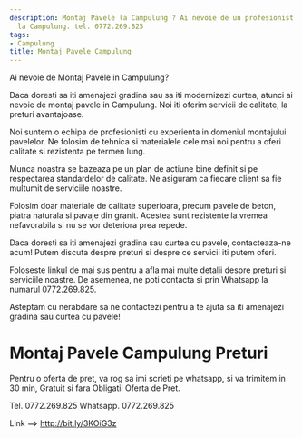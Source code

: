 ```yaml
---
description: Montaj Pavele la Campulung ? Ai nevoie de un profesionist in Montaj Pavele
  la Campulung. tel. 0772.269.825
tags:
- Campulung
title: Montaj Pavele Campulung
---
```



Ai nevoie de Montaj Pavele in Campulung? 

Daca doresti sa iti amenajezi gradina sau sa iti modernizezi curtea, atunci ai nevoie de montaj pavele in Campulung. Noi iti oferim servicii de calitate, la preturi avantajoase. 

Noi suntem o echipa de profesionisti cu experienta in domeniul montajului pavelelor. Ne folosim de tehnica si materialele cele mai noi pentru a oferi calitate si rezistenta pe termen lung. 

Munca noastra se bazeaza pe un plan de actiune bine definit si pe respectarea standardelor de calitate. Ne asiguram ca fiecare client sa fie multumit de serviciile noastre. 

Folosim doar materiale de calitate superioara, precum pavele de beton, piatra naturala si pavaje din granit. Acestea sunt rezistente la vremea nefavorabila si nu se vor deteriora prea repede. 

Daca doresti sa iti amenajezi gradina sau curtea cu pavele, contacteaza-ne acum! Putem discuta despre preturi si despre ce servicii iti putem oferi. 

Foloseste linkul de mai sus pentru a afla mai multe detalii despre preturi si serviciile noastre. De asemenea, ne poti contacta si prin Whatsapp la numarul 0772.269.825. 

Asteptam cu nerabdare sa ne contactezi pentru a te ajuta sa iti amenajezi gradina sau curtea cu pavele!

# Montaj Pavele Campulung Preturi
Pentru o oferta de pret, va rog sa imi scrieti pe whatsapp, si va trimitem in 30 min, Gratuit si fara Obligatii Oferta de Pret.

Tel. 0772.269.825
Whatsapp. 0772.269.825

Link ==> http://bit.ly/3KOiG3z